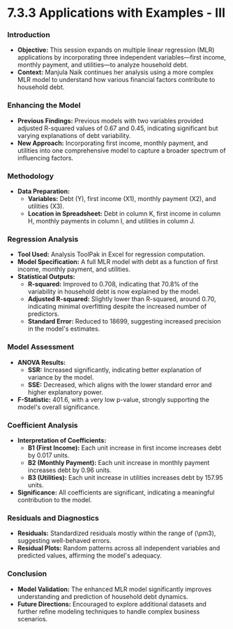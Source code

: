 # 7.3.3 Applications with Examples - III

### Introduction
- **Objective:** This session expands on multiple linear regression (MLR) applications by incorporating three independent variables—first income, monthly payment, and utilities—to analyze household debt.
- **Context:** Manjula Naik continues her analysis using a more complex MLR model to understand how various financial factors contribute to household debt.

### Enhancing the Model
- **Previous Findings:** Previous models with two variables provided adjusted R-squared values of 0.67 and 0.45, indicating significant but varying explanations of debt variability.
- **New Approach:** Incorporating first income, monthly payment, and utilities into one comprehensive model to capture a broader spectrum of influencing factors.

### Methodology
- **Data Preparation:**
  - **Variables:** Debt (Y), first income (X1), monthly payment (X2), and utilities (X3).
  - **Location in Spreadsheet:** Debt in column K, first income in column H, monthly payments in column I, and utilities in column J.

### Regression Analysis
- **Tool Used:** Analysis ToolPak in Excel for regression computation.
- **Model Specification:** A full MLR model with debt as a function of first income, monthly payment, and utilities.
- **Statistical Outputs:**
  - **R-squared:** Improved to 0.708, indicating that 70.8% of the variability in household debt is now explained by the model.
  - **Adjusted R-squared:** Slightly lower than R-squared, around 0.70, indicating minimal overfitting despite the increased number of predictors.
  - **Standard Error:** Reduced to 18699, suggesting increased precision in the model's estimates.

### Model Assessment
- **ANOVA Results:**
  - **SSR:** Increased significantly, indicating better explanation of variance by the model.
  - **SSE:** Decreased, which aligns with the lower standard error and higher explanatory power.
- **F-Statistic:** 401.6, with a very low p-value, strongly supporting the model's overall significance.

### Coefficient Analysis
- **Interpretation of Coefficients:**
  - **B1 (First Income):** Each unit increase in first income increases debt by 0.017 units.
  - **B2 (Monthly Payment):** Each unit increase in monthly payment increases debt by 0.96 units.
  - **B3 (Utilities):** Each unit increase in utilities increases debt by 157.95 units.
- **Significance:** All coefficients are significant, indicating a meaningful contribution to the model.

### Residuals and Diagnostics
- **Residuals:** Standardized residuals mostly within the range of \(\pm3\), suggesting well-behaved errors.
- **Residual Plots:** Random patterns across all independent variables and predicted values, affirming the model's adequacy.

### Conclusion
- **Model Validation:** The enhanced MLR model significantly improves understanding and prediction of household debt dynamics.
- **Future Directions:** Encouraged to explore additional datasets and further refine modeling techniques to handle complex business scenarios.
